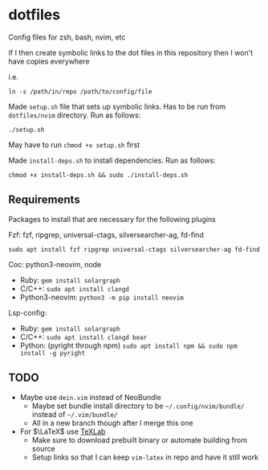 # dotfiles
Config files for zsh, bash, nvim, etc

If I then create symbolic links to the dot files in this repository then I won't have copies everywhere

i.e.

    ln -s /path/in/repo /path/to/config/file

Made `setup.sh` file that sets up symbolic links. Has to be run from `dotfiles/nvim` directory. Run as follows:

    ./setup.sh

May have to run `chmod +x setup.sh` first

Made `install-deps.sh` to install dependencies. Run as follows:

    chmod +x install-deps.sh && sudo ./install-deps.sh

## Requirements
Packages to install that are necessary for the following plugins

Fzf: fzf, ripgrep, universal-ctags, silversearcher-ag, fd-find

    sudo apt install fzf ripgrep universal-ctags silversearcher-ag fd-find

Coc: python3-neovim, node
- Ruby: `gem install solargraph`
- C/C++: `sudo apt install clangd`
- Python3-neovim: `python3 -m pip install neovim`

Lsp-config:
- Ruby: `gem install solargraph`
- C/C++: `sudo apt install clangd bear`
- Python: (pyright through npm) `sudo apt install npm && sudo npm install -g pyright`

## TODO
- Maybe use `dein.vim` instead of NeoBundle
    - Maybe set bundle install directory to be `~/.config/nvim/bundle/` instead of `~/.vim/bundle/`
    - All in a new branch though after I merge this one
- For $\LaTeX$ use [TeXLab](https://github.com/latex-lsp/texlab)
    - Make sure to download prebuilt binary or automate building from source
    - Setup links so that I can keep `vim-latex` in repo and have it still work
